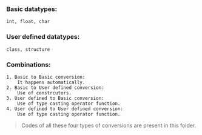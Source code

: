 ### Basic datatypes: 
    int, float, char
### User defined datatypes:
    class, structure

### Combinations:
    1. Basic to Basic conversion:
        It happens automatically.
    2. Basic to User defined conversion:
        Use of constrcutors.
    3. User defined to Basic conversion:
        Use of type casting operator function.
    4. User defined to User defined conversion:
        Use of type casting operator function.

> Codes of all these four types of conversions are present in this folder.